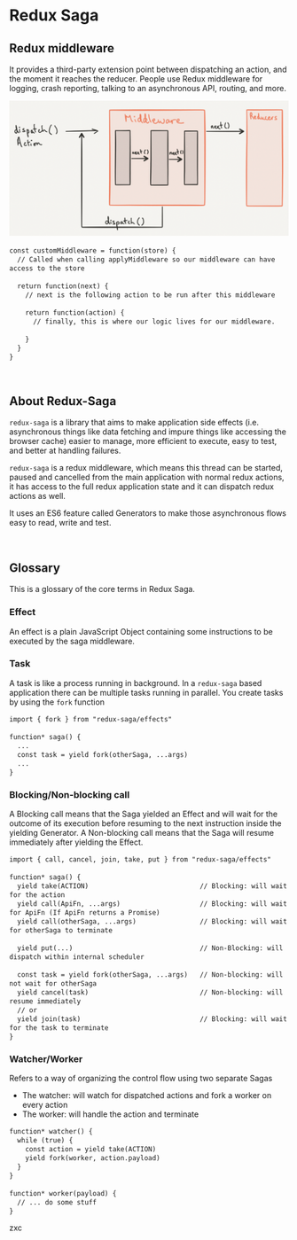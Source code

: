 # Redux Saga

## Redux middleware

It provides a third-party extension point between dispatching an action, and the moment it reaches the reducer. People use Redux middleware for logging, crash reporting, talking to an asynchronous API, routing, and more.

![redux middleware image](/1_LXvfJLM7DzJ8uxxC5xRDYg.png)

```
const customMiddleware = function(store) {
  // Called when calling applyMiddleware so our middleware can have access to the store

  return function(next) {
    // next is the following action to be run after this middleware

    return function(action) {
      // finally, this is where our logic lives for our middleware.

    }
  }
}
```

<br>

## About Redux-Saga

`redux-saga` is a library that aims to make application side effects (i.e. asynchronous things like data fetching and impure things like accessing the browser cache) easier to manage, more efficient to execute, easy to test, and better at handling failures.

`redux-saga` is a redux middleware, which means this thread can be started, paused and cancelled from the main application with normal redux actions, it has access to the full redux application state and it can dispatch redux actions as well.

It uses an ES6 feature called Generators to make those asynchronous flows easy to read, write and test.

<br>

## Glossary

This is a glossary of the core terms in Redux Saga.

### Effect

An effect is a plain JavaScript Object containing some instructions to be executed by the saga middleware.

### Task

A task is like a process running in background. In a `redux-saga` based application there can be multiple tasks running in parallel. You create tasks by using the `fork` function

```
import { fork } from "redux-saga/effects"

function* saga() {
  ...
  const task = yield fork(otherSaga, ...args)
  ...
}
```

### Blocking/Non-blocking call

A Blocking call means that the Saga yielded an Effect and will wait for the outcome of its execution before resuming to the next instruction inside the yielding Generator.
A Non-blocking call means that the Saga will resume immediately after yielding the Effect.

```
import { call, cancel, join, take, put } from "redux-saga/effects"

function* saga() {
  yield take(ACTION)                            // Blocking: will wait for the action
  yield call(ApiFn, ...args)                    // Blocking: will wait for ApiFn (If ApiFn returns a Promise)
  yield call(otherSaga, ...args)                // Blocking: will wait for otherSaga to terminate

  yield put(...)                                // Non-Blocking: will dispatch within internal scheduler

  const task = yield fork(otherSaga, ...args)   // Non-blocking: will not wait for otherSaga
  yield cancel(task)                            // Non-blocking: will resume immediately
  // or
  yield join(task)                              // Blocking: will wait for the task to terminate
}
```

### Watcher/Worker

Refers to a way of organizing the control flow using two separate Sagas

- The watcher: will watch for dispatched actions and fork a worker on every action
- The worker: will handle the action and terminate

```
function* watcher() {
  while (true) {
    const action = yield take(ACTION)
    yield fork(worker, action.payload)
  }
}

function* worker(payload) {
  // ... do some stuff
}
```

zxc
